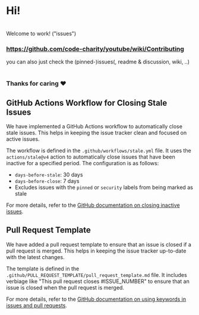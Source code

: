 <br>

# Hi! 
<br>
Welcome to work! ("issues")

### https://github.com/code-charity/youtube/wiki/Contributing
you can also just check the (pinned-)issues(, readme & discussion, wiki, ..)  <br><br>
### Thanks for caring ♥

## GitHub Actions Workflow for Closing Stale Issues

We have implemented a GitHub Actions workflow to automatically close stale issues. This helps in keeping the issue tracker clean and focused on active issues.

The workflow is defined in the `.github/workflows/stale.yml` file. It uses the `actions/stale@v4` action to automatically close issues that have been inactive for a specified period. The configuration is as follows:

- `days-before-stale`: 30 days
- `days-before-close`: 7 days
- Excludes issues with the `pinned` or `security` labels from being marked as stale

For more details, refer to the [GitHub documentation on closing inactive issues](https://docs.github.com/en/actions/use-cases-and-examples/project-management/closing-inactive-issues).

## Pull Request Template

We have added a pull request template to ensure that an issue is closed if a pull request is merged. This helps in keeping the issue tracker up-to-date with the latest changes.

The template is defined in the `.github/PULL_REQUEST_TEMPLATE/pull_request_template.md` file. It includes verbiage like "This pull request closes #ISSUE_NUMBER" to ensure that an issue is closed when the pull request is merged.

For more details, refer to the [GitHub documentation on using keywords in issues and pull requests](https://docs.github.com/en/get-started/writing-on-github/working-with-advanced-formatting/using-keywords-in-issues-and-pull-requests).
